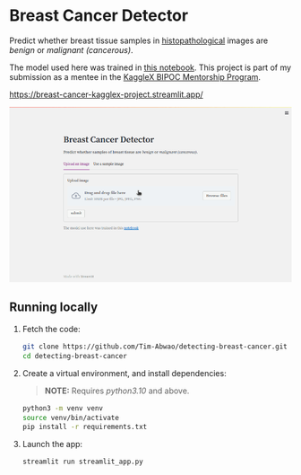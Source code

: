 # Breast Cancer Detector

Predict whether breast tissue samples in [histopathological][hp] images are *benign* or *malignant (cancerous)*.

The model used here was trained in [this notebook][nb]. This project is part of my submission as a mentee in the [KaggleX BIPOC Mentorship Program][bipoc].

[hp]: https://en.wikipedia.org/wiki/Histopathology
[nb]: https://www.kaggle.com/code/timothyabwao/detecting-breast-cancer-with-computer-vision
[bipoc]: https://www.kaggle.com/kagglex-bipoc-mentorship-program

<https://breast-cancer-kagglex-project.streamlit.app/>

![screencast](screencast.gif)

## Running locally

1. Fetch the code:

    ```bash
    git clone https://github.com/Tim-Abwao/detecting-breast-cancer.git
    cd detecting-breast-cancer
    ```

2. Create a virtual environment, and install dependencies:

   >**NOTE:** Requires *python3.10* and above.

    ```bash
    python3 -m venv venv
    source venv/bin/activate
    pip install -r requirements.txt
    ```

3. Launch the app:

    ```bash
    streamlit run streamlit_app.py
    ```
